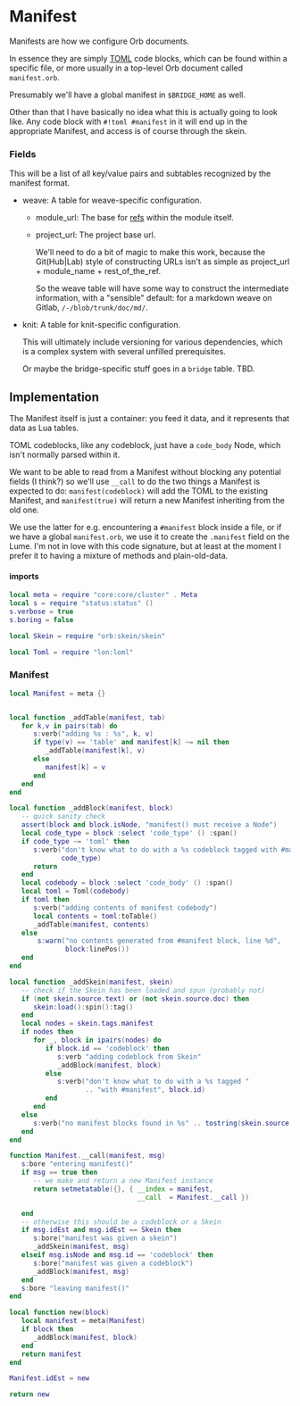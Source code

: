 # Manifest


  Manifests are how we configure Orb documents\.

In essence they are simply [TOML](https://gitlab.com/special-circumstance/lon/-/blob/trunk/doc/md/loml.md) code blocks, which can be
found within a specific file, or more usually in a top\-level Orb document
called `manifest.orb`\.

Presumably we'll have a global manifest in `$BRIDGE_HOME` as well\.

Other than that I have basically no idea what this is actually going to look
like\.  Any code block with `#!toml #manifest` in it will end up in the
appropriate Manifest, and access is of course through the skein\.


### Fields

  This will be a list of all key/value pairs and subtables recognized by the
manifest format\.


-  weave:  A table for weave\-specific configuration\.

   - module\_url:  The base for [refs](httk://) within the module itself\.

   - project\_url:  The project base url\.

       We'll need to do a bit of magic to make this work, because
       the Git\(Hub|Lab\) style of constructing URLs isn't as simple
       as project\_url \+ module\_name \+ rest\_of\_the\_ref\.

       So the weave table will have some way to construct the
       intermediate information, with a "sensible" default: for a
       markdown weave on Gitlab, `/-/blob/trunk/doc/md/`\.


- knit:  A table for knit\-specific configuration\.

    This will ultimately include versioning for various dependencies,
    which is a complex system with several unfilled prerequisites\.

    Or maybe the bridge\-specific stuff goes in a `bridge` table\.  TBD\.


## Implementation

  The Manifest itself is just a container: you feed it data, and it represents
that data as Lua tables\.

TOML codeblocks, like any codeblock, just have a `code_body` Node, which isn't
normally parsed within it\.

We want to be able to read from a Manifest without blocking any potential
fields \(I think?\) so we'll use `__call` to do the two things a Manifest is
expected to do: `manifest(codeblock)` will add the TOML to the existing
Manifest, and `manifest(true)` will return a new Manifest inheriting from the
old one\.

We use the latter for e\.g\. encountering a `#manifest` block inside a file, or
if we have a global `manifest.orb`, we use it to create the `.manifest` field
on the Lume\.  I'm not in love with this code signature, but at least at the
moment I prefer it to having a mixture of methods and plain\-old\-data\.


#### imports

```lua
local meta = require "core:core/cluster" . Meta
local s = require "status:status" ()
s.verbose = true
s.boring = false

local Skein = require "orb:skein/skein"

local Toml = require "lon:loml"
```


### Manifest

```lua
local Manifest = meta {}
```


```lua

local function _addTable(manifest, tab)
   for k,v in pairs(tab) do
      s:verb("adding %s : %s", k, v)
      if type(v) == 'table' and manifest[k] ~= nil then
         _addTable(manifest[k], v)
      else
         manifest[k] = v
      end
   end
end

local function _addBlock(manifest, block)
   -- quick sanity check
   assert(block and block.isNode, "manifest() must receive a Node")
   local code_type = block :select 'code_type' () :span()
   if code_type ~= 'toml' then
      s:verb("don't know what to do with a %s codeblock tagged with #manifest",
             code_type)
      return
   end
   local codebody = block :select 'code_body' () :span()
   local toml = Toml(codebody)
   if toml then
      s:verb("adding contents of manifest codebody")
      local contents = toml:toTable()
      _addTable(manifest, contents)
   else
       s:warn("no contents generated from #manifest block, line %d",
              block:linePos())
   end
end
```

```lua
local function _addSkein(manifest, skein)
   -- check if the Skein has been loaded and spun (probably not)
   if (not skein.source.text) or (not skein.source.doc) then
      skein:load():spin():tag()
   end
   local nodes = skein.tags.manifest
   if nodes then
      for _, block in ipairs(nodes) do
         if block.id == 'codeblock' then
            s:verb "adding codeblock from Skein"
            _addBlock(manifest, block)
         else
            s:verb("don't know what to do with a %s tagged "
                   .. "with #manifest", block.id)
         end
      end
   else
      s:verb("no manifest blocks found in %s" .. tostring(skein.source.file))
   end
end
```


```lua
function Manifest.__call(manifest, msg)
   s:bore "entering manifest()"
   if msg == true then
      -- we make and return a new Manifest instance
      return setmetatable({}, { __index = manifest,
                                __call  = Manifest.__call })

   end
   -- otherwise this should be a codeblock or a Skein
   if msg.idEst and msg.idEst == Skein then
      s:bore("manifest was given a skein")
      _addSkein(manifest, msg)
   elseif msg.isNode and msg.id == 'codeblock' then
      s:bore("manifest was given a codeblock")
      _addBlock(manifest, msg)
   end
   s:bore "leaving manifest()"
end
```



```lua
local function new(block)
   local manifest = meta(Manifest)
   if block then
      _addBlock(manifest, block)
   end
   return manifest
end

Manifest.idEst = new
```

```lua
return new
```
